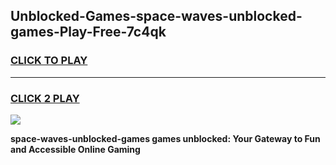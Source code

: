 
## Unblocked-Games-space-waves-unblocked-games-Play-Free-7c4qk
<h3>
<a href="https://premium76.site?title=space-waves-unblocked-games&ref=22A">CLICK TO PLAY</a></h3>
<hr>

<h3>
<a href="https://premium76.site?title=space-waves-unblocked-games&ref=22A">CLICK 2 PLAY</a>
  
</h3>

<a href="https://premium76.site?title=space-waves-unblocked-games&ref=22A"><img src="https://clearcache.store/games.png"></a>


**space-waves-unblocked-games games unblocked: Your Gateway to Fun and Accessible Online Gaming**
